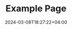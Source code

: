 ---
weight: 999
title: "Example Page"
description: ""
icon: "article"
date: "2024-03-08T18:27:22+04:00"
lastmod: "2024-03-08T18:27:22+04:00"
draft: true
toc: true
---